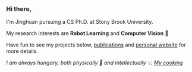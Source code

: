### Hi there,

I'm Jinghuan pursuing a CS Ph.D. at Stony Brook University.

My research interests are **Robot Learning** and **Computer Vision** 🤖

Have fun to see my projects below, [publications](https://scholar.google.com/citations?user=gMvLIDUAAAAJ&hl=en&oi=ao) and [personal website](https://elicassion.github.io/) for more details.

*I am always hungary, both physically 🥘 and intellectually 💡. [My cooking](https://elicassion.github.io/cooking/cooking.html)*

<!--
**elicassion/elicassion** is a ✨ _special_ ✨ repository because its `README.md` (this file) appears on your GitHub profile.

Here are some ideas to get you started:

- 🔭 I’m currently working on ...
- 🌱 I’m currently learning ...
- 👯 I’m looking to collaborate on ...
- 🤔 I’m looking for help with ...
- 💬 Ask me about ...
- 📫 How to reach me: ...
- 😄 Pronouns: ...
- ⚡ Fun fact: ...
-->
